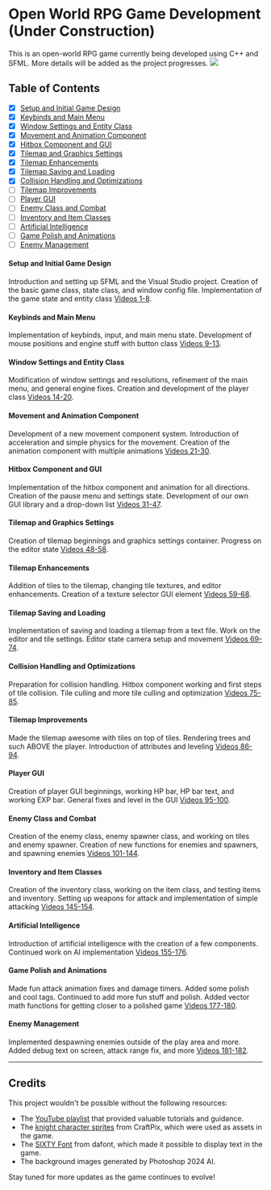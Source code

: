 # Open World RPG Game Development (Under Construction)

This is an open-world RPG game currently being developed using C++ and SFML. More details will be added as the project progresses.
![](https://github.com/LuEklund/SFML-GameRPG/blob/master/SFML-RPG.gif)
## Table of Contents
- [x] [Setup and Initial Game Design](#setup-and-initial-game-design)
- [x] [Keybinds and Main Menu](#keybinds-and-main-menu)
- [x] [Window Settings and Entity Class](#window-settings-and-entity-class)
- [x] [Movement and Animation Component](#movement-and-animation-component)
- [x] [Hitbox Component and GUI](#hitbox-component-and-gui)
- [X] [Tilemap and Graphics Settings](#tilemap-and-graphics-settings)
- [X] [Tilemap Enhancements](#tilemap-enhancements)
- [X] [Tilemap Saving and Loading](#tilemap-saving-and-loading)
- [X] [Collision Handling and Optimizations](#collision-handling-and-optimizations)
- [ ] [Tilemap Improvements](#tilemap-improvements)
- [ ] [Player GUI](#player-gui)
- [ ] [Enemy Class and Combat](#enemy-class-and-combat)
- [ ] [Inventory and Item Classes](#inventory-and-item-classes)
- [ ] [Artificial Intelligence](#artificial-intelligence)
- [ ] [Game Polish and Animations](#game-polish-and-animations)
- [ ] [Enemy Management](#enemy-management)

#### Setup and Initial Game Design
Introduction and setting up SFML and the Visual Studio project. Creation of the basic game class, state class, and window config file. Implementation of the game state and entity class [Videos 1-8](https://www.youtube.com/watch?v=IdKZpv6xqdw&list=PL6xSOsbVA1ebkU66okpi-KViAO8_9DJKg&index=1).

#### Keybinds and Main Menu
Implementation of keybinds, input, and main menu state. Development of mouse positions and engine stuff with button class [Videos 9-13](https://www.youtube.com/watch?v=dzj3iPw36as&list=PL6xSOsbVA1ebkU66okpi-KViAO8_9DJKg&index=9).

#### Window Settings and Entity Class
Modification of window settings and resolutions, refinement of the main menu, and general engine fixes. Creation and development of the player class [Videos 14-20](https://www.youtube.com/watch?v=VFJd2sRZu5k&list=PL6xSOsbVA1ebkU66okpi-KViAO8_9DJKg&index=14).

#### Movement and Animation Component
Development of a new movement component system. Introduction of acceleration and simple physics for the movement. Creation of the animation component with multiple animations [Videos 21-30](https://www.youtube.com/watch?v=jzDF4GHdpgI&list=PL6xSOsbVA1ebkU66okpi-KViAO8_9DJKg&index=21).

#### Hitbox Component and GUI
Implementation of the hitbox component and animation for all directions. Creation of the pause menu and settings state. Development of our own GUI library and a drop-down list [Videos 31-47](https://www.youtube.com/watch?v=kYzs-jPuMhk&list=PL6xSOsbVA1ebkU66okpi-KViAO8_9DJKg&index=31).

#### Tilemap and Graphics Settings
Creation of tilemap beginnings and graphics settings container. Progress on the editor state [Videos 48-58](https://www.youtube.com/watch?v=wjIqS9eW0c4&list=PL6xSOsbVA1ebkU66okpi-KViAO8_9DJKg&index=48).

#### Tilemap Enhancements
Addition of tiles to the tilemap, changing tile textures, and editor enhancements. Creation of a texture selector GUI element [Videos 59-68](https://www.youtube.com/watch?v=kwd_AVCkvXE&list=PL6xSOsbVA1ebkU66okpi-KViAO8_9DJKg&index=59).

#### Tilemap Saving and Loading
Implementation of saving and loading a tilemap from a text file. Work on the editor and tile settings. Editor state camera setup and movement [Videos 69-74](https://www.youtube.com/watch?v=fvZftioj6lY&list=PL6xSOsbVA1ebkU66okpi-KViAO8_9DJKg&index=69).

#### Collision Handling and Optimizations
Preparation for collision handling. Hitbox component working and first steps of tile collision. Tile culling and more tile culling and optimization [Videos 75-85](https://www.youtube.com/watch?v=kaancMZU3V4&list=PL6xSOsbVA1ebkU66okpi-KViAO8_9DJKg&index=75).

#### Tilemap Improvements
Made the tilemap awesome with tiles on top of tiles. Rendering trees and such ABOVE the player. Introduction of attributes and leveling [Videos 86-94](https://www.youtube.com/watch?v=b8c1xgo5RoQ&list=PL6xSOsbVA1ebkU66okpi-KViAO8_9DJKg&index=86).

#### Player GUI
Creation of player GUI beginnings, working HP bar, HP bar text, and working EXP bar. General fixes and level in the GUI [Videos 95-100](https://www.youtube.com/watch?v=Mclc9LqzcIM&list=PL6xSOsbVA1ebkU66okpi-KViAO8_9DJKg&index=95).

#### Enemy Class and Combat
Creation of the enemy class, enemy spawner class, and working on tiles and enemy spawner. Creation of new functions for enemies and spawners, and spawning enemies [Videos 101-144](https://www.youtube.com/watch?v=DLIFibLuXmI&list=PL6xSOsbVA1ebkU66okpi-KViAO8_9DJKg&index=101).

#### Inventory and Item Classes
Creation of the inventory class, working on the item class, and testing items and inventory. Setting up weapons for attack and implementation of simple attacking [Videos 145-154](https://www.youtube.com/watch?v=G970OaamTSs&list=PL6xSOsbVA1ebkU66okpi-KViAO8_9DJKg&index=145).

#### Artificial Intelligence
Introduction of artificial intelligence with the creation of a few components. Continued work on AI implementation [Videos 155-176](https://www.youtube.com/watch?v=WGGhr4ZcNAc&list=PL6xSOsbVA1ebkU66okpi-KViAO8_9DJKg&index=155).

#### Game Polish and Animations
Made fun attack animation fixes and damage timers. Added some polish and cool tags. Continued to add more fun stuff and polish. Added vector math functions for getting closer to a polished game [Videos 177-180](https://www.youtube.com/watch?v=gBLt60VmTnw&list=PL6xSOsbVA1ebkU66okpi-KViAO8_9DJKg&index=177).

#### Enemy Management
Implemented despawning enemies outside of the play area and more. Added debug text on screen, attack range fix, and more [Videos 181-182](https://www.youtube.com/watch?v=1vfhlozfCRk&list=PL6xSOsbVA1ebkU66okpi-KViAO8_9DJKg&index=181).


---


## Credits

This project wouldn't be possible without the following resources:

- The [YouTube playlist](https://www.youtube.com/watch?v=IdKZpv6xqdw&list=PL6xSOsbVA1ebkU66okpi-KViAO8_9DJKg&index=1) that provided valuable tutorials and guidance.
- The [knight character sprites](https://craftpix.net/freebies/free-knight-character-sprites-pixel-art/?num=1&count=49&sq=knigth&pos=3) from CraftPix, which were used as assets in the game.
- The [SIXTY Font]( https://www.dafont.com/sixty.font?fpp=200&l[]=10&l[]=1&text=Game) from dafont, which made it possible to display text in the game.
- The background images generated by Photoshop 2024 AI.

Stay tuned for more updates as the game continues to evolve!
